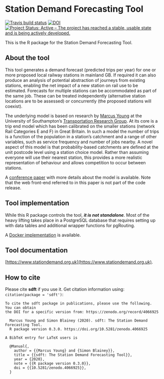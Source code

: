 # Station Demand Forecasting Tool

<!-- badges:  start -->
[![Travis build status](https://travis-ci.com/station-demand-forecasting-tool/sdft.svg?branch=master)](https://travis-ci.com/station-demand-forecasting-tool)
[![DOI](https://zenodo.org/badge/DOI/10.5281/zenodo.4065250.svg)](https://doi.org/10.5281/zenodo.4066925)
[![Project Status: Active – The project has reached a stable, usable state and is being actively developed.](https://www.repostatus.org/badges/latest/active.svg)](https://www.repostatus.org/#active)
<!-- badges:  end -->


This is the R package for the Station Demand Forecasting Tool.

## About the tool

This tool generates a demand forecast (predicted trips per year) for one or more proposed local railway stations in mainland GB. If required it can also produce an analysis of potential abstraction of journeys from existing stations, enabling the net impact of a new station on rail use to be estimated. Forecasts for multiple stations can be accommodated as part of the same job. These can be treated independently (alternative station locations are to be assessed) or concurrently (the proposed stations will coexist).

The underlying model is based on research by [Marcus Young](https://www.southampton.ac.uk/engineering/about/staff/may1y17.page) at the University of Southampton’s [Transportation Research Group](https://www.southampton.ac.uk/engineering/research/groups/transportation_group.page). At its core is a trip end model which has been calibrated on the smaller stations (network Rail Categories E and F) in Great Britain. In such a model the number of trips is a function of the population in a station’s catchment and a range of other variables, such as service frequency and number of jobs nearby. A novel aspect of this model is that probability-based catchments are defined at the unit postcode level using a station choice model. Rather than assuming everyone will use their nearest station, this provides a more realistic representation of behaviour and allows competition to occur between stations.

A [conference paper](https://eprints.soton.ac.uk/432493/) with more details about the model is available. Note that the web front-end referred to in this paper is not part of the code release.

## Tool implementation

While this R package controls the tool, ***it is not standalone***. Most of the heavy lifting takes place in a PostgreSQL database that requires setting up with data tables and additional wrapper functions for pgRouting.

A [Docker implementation](https://github.com/station-demand-forecasting-tool/sdft-docker) is available. 

## Tool documentation

[https://www.stationdemand.org.uk](https://www.stationdemand.org.uk).

## How to cite

Please cite **sdft** if you use it. Get citation information using: `citation(package = 'sdft')`:

```
To cite the sdft package in publications, please use the following. You can obtain
the DOI for a specific version from: https://zenodo.org/record/4066925

  Marcus Young and Simon Blainey (2020). sdft: The Station Demand Forecasting Tool.
  R package version 0.3.0. https://doi.org/10.5281/zenodo.4066925

A BibTeX entry for LaTeX users is

  @Manual{,
    author = {{Marcus Young} and {Simon Blainey}},
    title = {{sdft: The Station Demand Forecasting Tool}},
    year = {2020},
    note = {{R package version 0.3.0}},
    doi = {{10.5281/zenodo.4066925}},
  }

```

